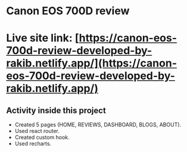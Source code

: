 # Canon EOS 700D review

# Live site link: [https://canon-eos-700d-review-developed-by-rakib.netlify.app/](https://canon-eos-700d-review-developed-by-rakib.netlify.app/)

## Activity inside this project

- Created 5 pages (HOME, REVIEWS, DASHBOARD, BLOGS, ABOUT).
- Used react router.
- Created custom hook.
- Used recharts.
